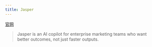 ```yaml
---
title: Jasper
---
```

[官网](https://www.jasper.ai/)
> Jasper is an AI copilot for enterprise marketing teams who want better outcomes, not just faster outputs.

